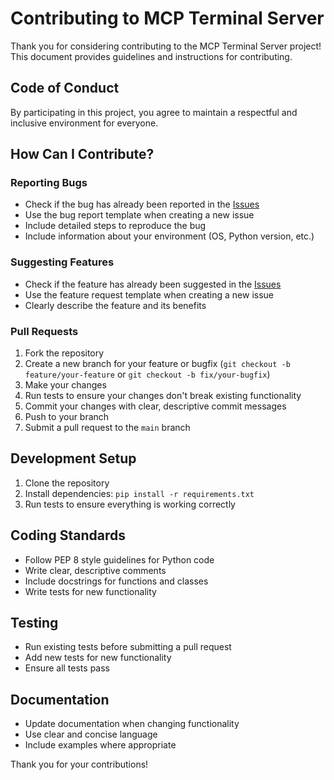 # Contributing to MCP Terminal Server

Thank you for considering contributing to the MCP Terminal Server project! This document provides guidelines and instructions for contributing.

## Code of Conduct

By participating in this project, you agree to maintain a respectful and inclusive environment for everyone.

## How Can I Contribute?

### Reporting Bugs

- Check if the bug has already been reported in the [Issues](https://github.com/cwmoore-ai/mcp-terminal-server/issues)
- Use the bug report template when creating a new issue
- Include detailed steps to reproduce the bug
- Include information about your environment (OS, Python version, etc.)

### Suggesting Features

- Check if the feature has already been suggested in the [Issues](https://github.com/cwmoore-ai/mcp-terminal-server/issues)
- Use the feature request template when creating a new issue
- Clearly describe the feature and its benefits

### Pull Requests

1. Fork the repository
2. Create a new branch for your feature or bugfix (`git checkout -b feature/your-feature` or `git checkout -b fix/your-bugfix`)
3. Make your changes
4. Run tests to ensure your changes don't break existing functionality
5. Commit your changes with clear, descriptive commit messages
6. Push to your branch
7. Submit a pull request to the `main` branch

## Development Setup

1. Clone the repository
2. Install dependencies: `pip install -r requirements.txt`
3. Run tests to ensure everything is working correctly

## Coding Standards

- Follow PEP 8 style guidelines for Python code
- Write clear, descriptive comments
- Include docstrings for functions and classes
- Write tests for new functionality

## Testing

- Run existing tests before submitting a pull request
- Add new tests for new functionality
- Ensure all tests pass

## Documentation

- Update documentation when changing functionality
- Use clear and concise language
- Include examples where appropriate

Thank you for your contributions!